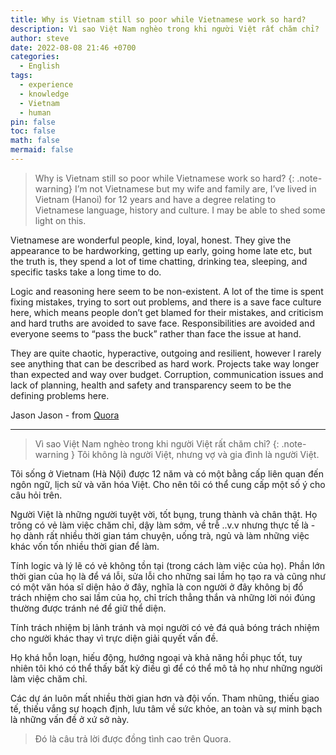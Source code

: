 ```yaml
---
title: Why is Vietnam still so poor while Vietnamese work so hard?
description: Vì sao Việt Nam nghèo trong khi người Việt rất chăm chỉ?
author: steve
date: 2022-08-08 21:46 +0700
categories:
  - English
tags:
  - experience
  - knowledge
  - Vietnam
  - human
pin: false
toc: false
math: false
mermaid: false
---
```


>Why is Vietnam still so poor while Vietnamese work so hard?
{: .note-warning}
I’m not Vietnamese but my wife and family are, I’ve lived in Vietnam (Hanoi) for 12 years and have a degree relating to Vietnamese language, history and culture. I may be able to shed some light on this.

Vietnamese are wonderful people, kind, loyal, honest. They give the appearance to be hardworking, getting up early, going home late etc, but the truth is, they spend a lot of time chatting, drinking tea, sleeping, and specific tasks take a long time to do. 

Logic and reasoning here seem to be non-existent. A lot of the time is spent fixing mistakes, trying to sort out problems, and there is a save face culture here, which means people don’t get blamed for their mistakes, and criticism and hard truths are avoided to save face. Responsibilities are avoided and everyone seems to “pass the buck” rather than face the issue at hand.

They are quite chaotic, hyperactive, outgoing and resilient, however I rarely see anything that can be described as hard work. Projects take way longer than expected and way over budget. Corruption, communication issues and lack of planning, health and safety and transparency seem to be the defining problems here.

Jason Jason - from [Quora](https://www.quora.com/Why-is-Vietnam-still-so-poor-while-Vietnamese-work-so-hard/answer/Jason-Jason-1078)

----

>Vì sao Việt Nam nghèo trong khi người Việt rất chăm chỉ?
{: .note-warning }
Tôi không là người Việt, nhưng vợ và gia đình là người Việt.

Tôi sống ở Vietnam (Hà Nội) được 12 năm và có một bằng cấp liên quan đến ngôn ngữ, lịch sử và văn hóa Việt. Cho nên tôi có thể cung cấp một số ý cho câu hỏi trên. 

Người Việt là những người tuyệt vời, tốt bụng, trung thành và chân thật. Họ trông có vẻ làm việc chăm chỉ, dậy làm sớm, về trễ ..v.v nhưng thực tế là - họ dành rất nhiều thời gian tám chuyện, uống trà, ngủ và làm những việc khác vốn tốn nhiều thời gian để làm.

Tính logic và lý lẽ có vẻ không tồn tại (trong cách làm việc của họ). Phần lớn thời gian của họ là để vá lỗi, sửa lỗi cho những sai lầm họ tạo ra và cũng như có một văn hóa sĩ diện hảo ở đây, nghĩa là con người ở đây không bị đổ trách nhiệm cho sai lầm của họ, chỉ trích thẳng thắn và những lời nói đúng thường được tránh né để giữ thể diện.

Tính trách nhiệm bị lảnh tránh và mọi người có vẻ đá quả bóng trách nhiệm cho người khác thay vì trực diện giải quyết vấn đề.

Họ khá hỗn loạn, hiếu động, hướng ngoại và khả năng hồi phục tốt, tuy nhiên tôi khó có thể thấy bất kỳ điều gì để có thể mô tả họ như những người làm việc chăm chỉ.

Các dự án luôn mất nhiều thời gian hơn và đội vốn. Tham nhũng, thiếu giao tế, thiếu vắng sự hoạch định, lưu tâm về sức khỏe, an toàn và sự minh bạch là những vấn đề ở xứ sở này.

> Đó là câu trả lời được đồng tình cao trên Quora.
